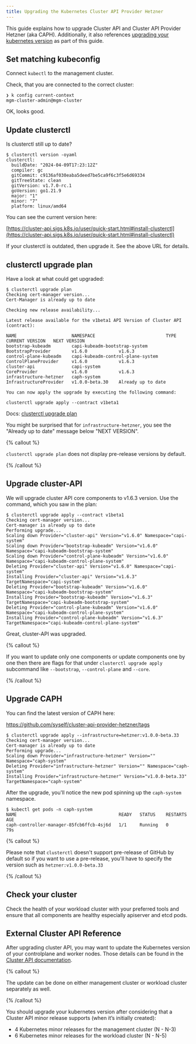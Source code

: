 ```yaml
---
title: Upgrading the Kubernetes Cluster API Provider Hetzner
---
```


This guide explains how to upgrade Cluster API and Cluster API Provider Hetzner (aka CAPH). Additionally, it also references [upgrading your kubernetes version](#external-cluster-api-reference) as part of this guide.

## Set matching kubeconfig

Connect `kubectl` to the management cluster.

Check, that you are connected to the correct cluster:

```shell
❯ k config current-context
mgm-cluster-admin@mgm-cluster
```

OK, looks good.

## Update clusterctl

Is clusterctl still up to date?

```shell
$ clusterctl version -oyaml
clusterctl:
  buildDate: "2024-04-09T17:23:12Z"
  compiler: gc
  gitCommit: c9136af030eaba5deed7be5ca9f6c3f5e6d69334
  gitTreeState: clean
  gitVersion: v1.7.0-rc.1
  goVersion: go1.21.9
  major: "1"
  minor: "7"
  platform: linux/amd64
```

You can see the current version here:

[https://cluster-api.sigs.k8s.io/user/quick-start.html#install-clusterctl](https://cluster-api.sigs.k8s.io/user/quick-start.html#install-clusterctl)

If your clusterctl is outdated, then upgrade it. See the above URL for details.

## clusterctl upgrade plan

Have a look at what could get upgraded:

```shell
$ clusterctl upgrade plan
Checking cert-manager version...
Cert-Manager is already up to date

Checking new release availability...

Latest release available for the v1beta1 API Version of Cluster API (contract):

NAME                     NAMESPACE                           TYPE                     CURRENT VERSION   NEXT VERSION
bootstrap-kubeadm        capi-kubeadm-bootstrap-system       BootstrapProvider        v1.6.0            v1.6.3
control-plane-kubeadm    capi-kubeadm-control-plane-system   ControlPlaneProvider     v1.6.0            v1.6.3
cluster-api              capi-system                         CoreProvider             v1.6.0            v1.6.3
infrastructure-hetzner   caph-system                         InfrastructureProvider   v1.0.0-beta.30    Already up to date

You can now apply the upgrade by executing the following command:

clusterctl upgrade apply --contract v1beta1
```

Docs: [clusterctl upgrade plan](https://cluster-api.sigs.k8s.io/clusterctl/commands/upgrade.html)

You might be surprised that for `infrastructure-hetzner`, you see the "Already up to date" message below "NEXT VERSION".

{% callout %}

`clusterctl upgrade plan` does not display pre-release versions by default.

{% /callout %}

## Upgrade cluster-API

We will upgrade cluster API core components to v1.6.3 version.
Use the command, which you saw in the plan:

```shell
$ clusterctl upgrade apply --contract v1beta1
Checking cert-manager version...
Cert-manager is already up to date
Performing upgrade...
Scaling down Provider="cluster-api" Version="v1.6.0" Namespace="capi-system"
Scaling down Provider="bootstrap-kubeadm" Version="v1.6.0" Namespace="capi-kubeadm-bootstrap-system"
Scaling down Provider="control-plane-kubeadm" Version="v1.6.0" Namespace="capi-kubeadm-control-plane-system"
Deleting Provider="cluster-api" Version="v1.6.0" Namespace="capi-system"
Installing Provider="cluster-api" Version="v1.6.3" TargetNamespace="capi-system"
Deleting Provider="bootstrap-kubeadm" Version="v1.6.0" Namespace="capi-kubeadm-bootstrap-system"
Installing Provider="bootstrap-kubeadm" Version="v1.6.3" TargetNamespace="capi-kubeadm-bootstrap-system"
Deleting Provider="control-plane-kubeadm" Version="v1.6.0" Namespace="capi-kubeadm-control-plane-system"
Installing Provider="control-plane-kubeadm" Version="v1.6.3" TargetNamespace="capi-kubeadm-control-plane-system"
```

Great, cluster-API was upgraded.

{% callout %}

If you want to update only one components or update components one by one then there are flags for that under `clusterctl upgrade apply` subcommand like `--bootstrap`, `--control-plane` and `--core`.

{% /callout %}

## Upgrade CAPH

You can find the latest version of CAPH here:

https://github.com/syself/cluster-api-provider-hetzner/tags

```shell
$ clusterctl upgrade apply --infrastructure=hetzner:v1.0.0-beta.33
Checking cert-manager version...
Cert-manager is already up to date
Performing upgrade...
Scaling down Provider="infrastructure-hetzner" Version="" Namespace="caph-system"
Deleting Provider="infrastructure-hetzner" Version="" Namespace="caph-system"
Installing Provider="infrastructure-hetzner" Version="v1.0.0-beta.33" TargetNamespace="caph-system"
```

After the upgrade, you'll notice the new pod spinning up the `caph-system` namespace.

```shell
$ kubectl get pods -n caph-system
NAME                                       READY   STATUS    RESTARTS   AGE
caph-controller-manager-85fcb6ffcb-4sj6d   1/1     Running   0          79s
```

{% callout %}

Please note that `clusterctl` doesn't support pre-release of GitHub by default so if you want to use a pre-release, you'll have to specify the version such as `hetzner:v1.0.0-beta.33`

{% /callout %}

## Check your cluster

Check the health of your workload cluster with your preferred tools and ensure that all components are healthy especially apiserver and etcd pods.

## External Cluster API Reference

After upgrading cluster API, you may want to update the Kubernetes version of your controlplane and worker nodes. Those details can be found in the [Cluster API documentation](https://cluster-api.sigs.k8s.io/tasks/upgrading-clusters).

{% callout %}

The update can be done on either management cluster or workload cluster separately as well.

{% /callout %}

You should upgrade your kubernetes version after considering that a Cluster API minor release supports (when it’s initially created):

- 4 Kubernetes minor releases for the management cluster (N - N-3)
- 6 Kubernetes minor releases for the workload cluster (N - N-5)
